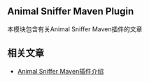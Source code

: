 ## Animal Sniffer Maven Plugin

本模块包含有关Animal Sniffer Maven插件的文章

## 相关文章

+ [Animal Sniffer Maven插件介绍](http://tu-yucheng.github.io/maven/2023/05/24/maven-animal-sniffer.html)